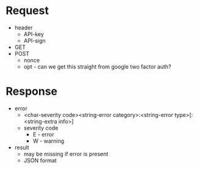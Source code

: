 # Request

- header
    + API-key
    + API-sign
- GET
- POST
    + nonce
    + opt - can we get this straight from google two factor auth?
    
# Response

- error
    + \<char-severity code>\<string-error category>:\<string-error type>\[:\<string-extra info>]
    + severity code
        - E - error
        - W - warning
- result
    + may be missing if error is present
    + JSON format
    